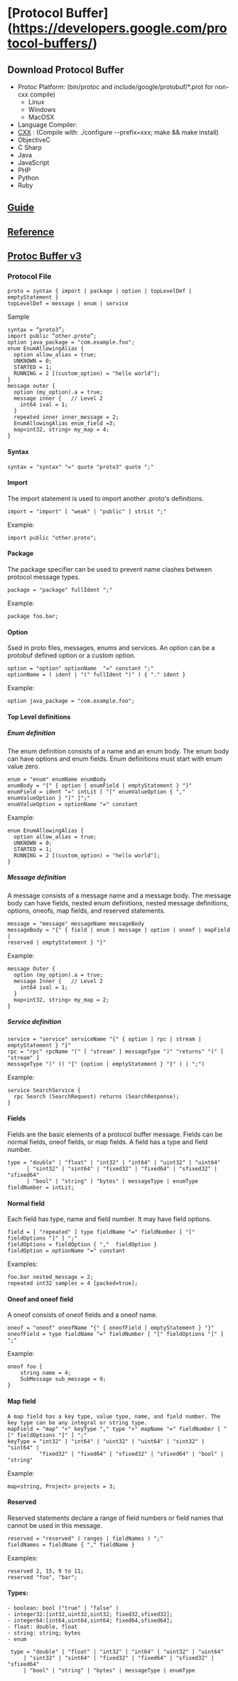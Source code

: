 [Protocol Buffer] (https://developers.google.com/protocol-buffers/)
======

## Download Protocol Buffer
- Protoc Platform: (bin/protoc and include/google/protobuf/*.prot for non-cxx compile) 
  - Linux
  - Windows
  - MacOSX
- Language Compiler:
 - [CXX](https://github.com/google/protobuf/blob/master/src/README.md) : (Compile with: ./configure --prefix=xxx;  make &&  make install)
 - ObjectiveC
 - C Sharp
 - Java 
 - JavaScript
 - PHP
 - Python
 - Ruby
## [Guide](https://developers.google.com/protocol-buffers/docs/overview)

## [Reference](https://developers.google.com/protocol-buffers/docs/reference/overview)

## [Protoc Buffer v3](https://developers.google.com/protocol-buffers/docs/reference/proto3-spec)
  
### Protocol File
``` script
proto = syntax { import | package | option | topLevelDef | emptyStatement }
topLevelDef = message | enum | service
```
Sample
``` script 
syntax = “proto3”;
import public “other.proto”;
option java_package = "com.example.foo";
enum EnumAllowingAlias {
  option allow_alias = true;
  UNKNOWN = 0;
  STARTED = 1;
  RUNNING = 2 [(custom_option) = "hello world"];
}
message outer {
  option (my_option).a = true;
  message inner {   // Level 2
    int64 ival = 1;
  }
  repeated inner inner_message = 2;
  EnumAllowingAlias enum_field =3;
  map<int32, string> my_map = 4;
}
```
#### Syntax
```
syntax = "syntax" "=" quote "proto3" quote ";"
```
#### Import 
The import statement is used to import another .proto's definitions.
```
import = "import" [ "weak" | "public" ] strLit ";" 
```
Example:
```
import public "other.proto";
```
#### Package
The package specifier can be used to prevent name clashes between protocol message types.
```
package = "package" fullIdent ";"
```
Example:
```
package foo.bar;
```
#### Option
Ssed in proto files, messages, enums and services. An option can be a protobuf defined option or a custom option. 
```
option = "option" optionName  "=" constant ";"
optionName = ( ident | "(" fullIdent ")" ) { "." ident }
```
Example:
```
option java_package = "com.example.foo";
```
#### Top Level definitions

##### Enum definition
The enum definition consists of a name and an enum body. The enum body can have options and enum fields. Enum definitions must start with enum value zero.
``` script
enum = "enum" enumName enumBody
enumBody = "{" { option | enumField | emptyStatement } "}"
enumField = ident "=" intLit [ "[" enumValueOption { ","  enumValueOption } "]" ]";"
enumValueOption = optionName "=" constant
```
Example:
``` script
enum EnumAllowingAlias {
  option allow_alias = true;
  UNKNOWN = 0;
  STARTED = 1;
  RUNNING = 2 [(custom_option) = "hello world"];
}
``` 

##### Message definition
A message consists of a message name and a message body. The message body can have fields, nested enum definitions, nested message definitions, options, oneofs, map fields, and reserved statements.
``` script
message = "message" messageName messageBody
messageBody = "{" { field | enum | message | option | oneof | mapField |
reserved | emptyStatement } "}"
``` 
Example:
``` script
message Outer {
  option (my_option).a = true;
  message Inner {   // Level 2
    int64 ival = 1;
  }
  map<int32, string> my_map = 2;
}
``` 
##### Service definition
``` script
service = "service" serviceName "{" { option | rpc | stream | emptyStatement } "}"
rpc = "rpc" rpcName "(" [ "stream" ] messageType ")" "returns" "(" [ "stream" ]
messageType ")" (( "{" {option | emptyStatement } "}" ) | ";")
``` 
Example:
``` script
service SearchService {
  rpc Search (SearchRequest) returns (SearchResponse);
}
``` 
#### Fields
Fields are the basic elements of a protocol buffer message. Fields can be normal fields, oneof fields, or map fields. A field has a type and field number.
```
type = "double" | "float" | "int32" | "int64" | "uint32" | "uint64"
      | "sint32" | "sint64" | "fixed32" | "fixed64" | "sfixed32" | "sfixed64"
      | "bool" | "string" | "bytes" | messageType | enumType
fieldNumber = intLit;
```

#### Normal field
Each field has type, name and field number. It may have field options.
```
field = [ "repeated" ] type fieldName "=" fieldNumber [ "[" fieldOptions "]" ] ";"
fieldOptions = fieldOption { ","  fieldOption }
fieldOption = optionName "=" constant
```
Examples:
```
foo.bar nested_message = 2;
repeated int32 samples = 4 [packed=true];
```
#### Oneof and oneof field
A oneof consists of oneof fields and a oneof name.
```
oneof = "oneof" oneofName "{" { oneofField | emptyStatement } "}"
oneofField = type fieldName "=" fieldNumber [ "[" fieldOptions "]" ] ";"
```
Example:
```
oneof foo {
    string name = 4;
    SubMessage sub_message = 9;
}
```
#### Map field
```
A map field has a key type, value type, name, and field number. The key type can be any integral or string type.
mapField = "map" "<" keyType "," type ">" mapName "=" fieldNumber [ "[" fieldOptions "]" ] ";"
keyType = "int32" | "int64" | "uint32" | "uint64" | "sint32" | "sint64" |
          "fixed32" | "fixed64" | "sfixed32" | "sfixed64" | "bool" | "string"
```
Example:
```
map<string, Project> projects = 3;
```
#### Reserved
Reserved statements declare a range of field numbers or field names that cannot be used in this message.
```
reserved = "reserved" ( ranges | fieldNames ) ";"
fieldNames = fieldName { "," fieldName }
```
Examples:
```
reserved 2, 15, 9 to 11;
reserved "foo", "bar";
```
#### Types:
    - boolean: bool ("true" | "false" )
    - integer32:[int32,uint32,sint32; fixed32,sfixed32];
    - integer64:[int64,uint64,sint64; fixed64,sfixed64];
    - float: double, float
    - string: string; bytes
    - enum
    
 ``` script
  type = "double" | "float" | "int32" | "int64" | "uint32" | "uint64"
      | "sint32" | "sint64" | "fixed32" | "fixed64" | "sfixed32" | "sfixed64"
      | "bool" | "string" | "bytes" | messageType | enumType
 ``` 
